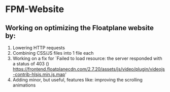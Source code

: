 # FPM-Website
## Working on optimizing the Floatplane website by:
1. Lowering HTTP requests
2. Combining CSS/JS files into 1 file each
3. Working on a fix for `Failed to load resource: the server responded with a status of 403 () https://frontend.floatplanecdn.com/2.7.20/assets/js/video/plugin/videojs-contrib-hlsjs.min.js.map'
4. Adding minor, but useful, features like: improving the scrolling animations
